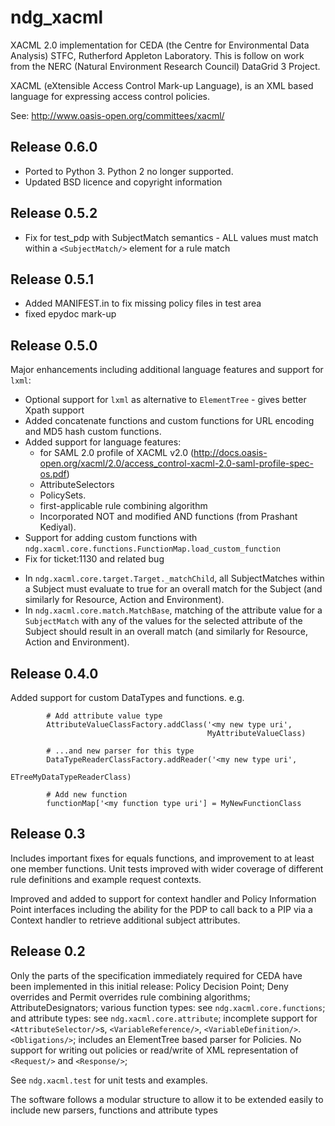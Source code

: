 ndg_xacml
=========
XACML 2.0 implementation for CEDA (the Centre for Environmental Data Analysis) 
STFC, Rutherford Appleton Laboratory.  This is follow on work from the NERC 
(Natural Environment Research Council) DataGrid 3 Project.

XACML (eXtensible Access Control Mark-up Language), is an XML based language for
expressing access control policies.

See: http://www.oasis-open.org/committees/xacml/

Release 0.6.0
-------------
 * Ported to Python 3.  Python 2 no longer supported.
 * Updated BSD licence and copyright information

Release 0.5.2
-------------
 * Fix for test_pdp with SubjectMatch semantics - ALL values must match
   within a `<SubjectMatch/>` element for a rule match
   
Release 0.5.1
-------------
 * Added MANIFEST.in to fix missing policy files in test area
 * fixed epydoc mark-up

Release 0.5.0
-------------
Major enhancements including additional language features and support for `lxml`:

 * Optional support for `lxml` as alternative to `ElementTree` - gives better Xpath support
 * Added concatenate functions and custom functions for URL encoding and MD5 hash custom functions.
 * Added support for language features:
   - for SAML 2.0 profile of XACML v2.0 (http://docs.oasis-open.org/xacml/2.0/access_control-xacml-2.0-saml-profile-spec-os.pdf)
   - AttributeSelectors
   - PolicySets. 
   - first-applicable rule combining algorithm
   - Incorporated NOT and modified AND functions (from Prashant Kediyal). 
 * Support for adding custom functions with `ndg.xacml.core.functions.FunctionMap.load_custom_function`
 * Fix for ticket:1130 and related bug
  - In `ndg.xacml.core.target.Target._matchChild`, all SubjectMatches within a 
  Subject must evaluate to true for an overall match for the Subject (and 
  similarly for Resource, Action and Environment).
  - In `ndg.xacml.core.match.MatchBase`, matching of the attribute value for a 
  `SubjectMatch` with any of the values for the selected attribute of the Subject 
  should result in an overall match (and similarly for Resource, Action and 
  Environment).

Release 0.4.0
-------------
Added support for custom DataTypes and functions. e.g.
```
        # Add attribute value type
        AttributeValueClassFactory.addClass('<my new type uri', 
                                            MyAttributeValueClass)
        
        # ...and new parser for this type
        DataTypeReaderClassFactory.addReader('<my new type uri', 
                                             ETreeMyDataTypeReaderClass)
        
        # Add new function
        functionMap['<my function type uri'] = MyNewFunctionClass
```

Release 0.3
-----------
Includes important fixes for equals functions, and improvement to at least one
member functions.  Unit tests improved with wider coverage of different rule
definitions and example request contexts.

Improved and added to support for context handler and Policy Information Point
interfaces including the ability for the PDP to call back to a PIP via a 
Context handler to retrieve additional subject attributes.

Release 0.2
-----------
Only the parts of the specification immediately required for CEDA have been 
implemented in this initial release:
 Policy Decision Point;
 Deny overrides and Permit overrides rule combining algorithms;
 AttributeDesignators;
 various function types: see `ndg.xacml.core.functions`;
 and attribute types: see `ndg.xacml.core.attribute`;
 incomplete support for `<AttributeSelector/>`s, `<VariableReference/>`, 
 `<VariableDefinition/>`. `<Obligations/>`;
 includes an ElementTree based parser for Policies. No support for writing
 out policies or read/write of XML representation of `<Request/>` and `<Response/>`;
   
See `ndg.xacml.test` for unit tests and examples.

The software follows a modular structure to allow it to be extended easily to 
include new parsers, functions and attribute types 
